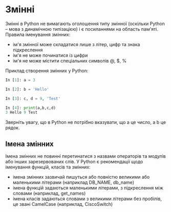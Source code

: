 # Змінні

Змінні в Python не вимагають оголошення типу змінної (оскільки Python – мова з
динамічною типізацією) і є посиланнями на область пам'яті. Правила іменування
змінних:

-  ім'я змінної може складатися лише з літер, цифр та знака підкреслення
-  ім'я не може починатися із цифри
-  ім'я не може містити спеціальних символів @, $, %

Приклад створення змінних у Python:

```python
In [1]: a = 3

In [2]: b = 'Hello'

In [3]: c, d = 9, 'Test'

In [4]: print(a,b,c,d)
3 Hello 9 Test
```

Зверніть увагу, що в Python не потрібно вказувати, що a це число, а b це рядок.

## Імена змінних

Імена змінних не повинні перетинатися з назвами операторів та модулів або інших
зарезервованих слів. У Python є рекомендації щодо іменування функцій, класів та
змінних:

-  імена змінних зазвичай пишуться або повністю великими або маленькими літерами (наприклад DB_NAME, db_name)
-  імена функцій задаються маленькими літерами, з підкреслення між словами (наприклад, get_names)
-  імена класів задаються словами з великими літерами без пробілів, це звані CamelCase (наприклад, CiscoSwitch)
